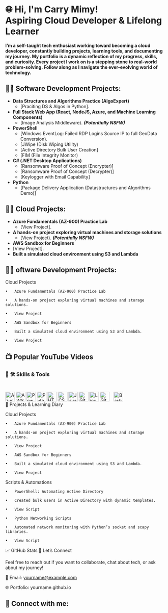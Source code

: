 
<h1>🌐 Hi, I'm Carry Mimy! <br/>Aspiring Cloud Developer & Lifelong Learner</h1>

<b>I’m a self-taught tech enthusiast working toward becoming a cloud developer, constantly building projects, learning tools, and documenting my journey. My portfolio is a dynamic reflection of my progress, skills, and curiosity. Every project I work on is a stepping stone to real-world problem-solving. Follow along as I navigate the ever-evolving world of technology. </b>

<h2>👨‍💻 Software Development Projects:</h2>

- <b>Data Structures and Algorithms Practice (AlgoExpert)</b>
  - [Praciting DS & Algos in Python].
- <b>Full Stack Web App (React, NodeJS, Azure, and Machine Learning Components)</b>
  - [Image Analysis Middleware). <b><i>(Potentially NSFW)</b></i>
- <b>PowerShell</b>
  - [Windows EventLog: Failed RDP Logins Source IP to full GeoData Conversion).
  - [JWipe (Disk Wiping Utility)
  - [Active Directory Bulk User Creation]
  - [FIM (File Integrity Monitor)
- <b>C# (.NET Desktop Applications)</b>
  - [Ransomware Proof of Concept (Encrypter)]
  - [Ransomware Proof of Concept (Decrypter)]
  - [Keylogger with Email Capability]
- <b>Python</b>
  - [Package Delivery Application (Datastructures and Algorithms Demo)]
 
<h2>👨‍💻 Cloud Projects:</h2>

- <b>Azure Fundamentals (AZ-900) Practice Lab </b>
  - [View Project].
- <b>A hands-on project exploring virtual machines and storage solutions</b>
  - [View Project). <b><i>(Potentially NSFW)</b></i>
- <b>AWS Sandbox for Beginners</b>
 - [View Project].
- <b>Built a simulated cloud environment using S3 and Lambda</b>
<h2>👨‍💻 oftware Development Projects:</h2>

Cloud Projects

	•	Azure Fundamentals (AZ-900) Practice Lab

	•	A hands-on project exploring virtual machines and storage solutions.

	•	View Project

	•	AWS Sandbox for Beginners

	•	Built a simulated cloud environment using S3 and Lambda.

	•	View Project


<h2>📺 Popular YouTube Videos</h2>


<!--
**joshmadakor1/joshmadakor1** is a ✨ _special_ ✨ repository because its `README.md` (this file) appears on your GitHub profile.

Here are some ideas to get you started:

- 🔭 I’m currently working on ...
- 🌱 I’m currently learning ...
- 👯 I’m looking to collaborate on ...
- 🤔 I’m looking for help with ...
- 💬 Ask me about ...
- 📫 How to reach me: ...
- 😄 Pronouns: ...
- ⚡ Fun fact: ...
-->





### 🧰 🛠️ Skills & Tools
#
<img align="left" alt="Azure" width="30px" src="https://cdn.jsdelivr.net/gh/devicons/devicon/icons/azure/azure-original.svg" />
<img align="left" alt="AWS" width="30px" src="https://upload.wikimedia.org/wikipedia/commons/9/93/Amazon_Web_Services_Logo.svg" />
<img align="left" alt="PowerShell" width="30px" src="https://cdn.jsdelivr.net/gh/devicons/devicon/icons/windows8/windows8-original.svg" />
<img align="left" alt="Python" width="30px" src="https://cdn.jsdelivr.net/gh/devicons/devicon/icons/python/python-original.svg" />
<img align="left" alt="HTML" width="30px" src="https://cdn.jsdelivr.net/gh/devicons/devicon/icons/html5/html5-original.svg" />
<img align="left" alt="CSS" width="30px" src="https://cdn.jsdelivr.net/gh/devicons/devicon/icons/css3/css3-original.svg" />
<img align="left" alt="JavaScript" width="30px" src="https://cdn.jsdelivr.net/gh/devicons/devicon/icons/javascript/javascript-original.svg" />
<img align="left" alt="Git" width="30px" src="https://cdn.jsdelivr.net/gh/devicons/devicon/icons/git/git-original.svg" />
<img align="left" alt="Linux" width="30px" src="https://cdn.jsdelivr.net/gh/devicons/devicon/icons/linux/linux-original.svg" />
<img align="left" alt="GitHub" width="30px" style="padding-right:10px;" src="https://cdn.jsdelivr.net/gh/devicons/devicon/icons/github/github-original.svg" />
<img align="left" alt="Bash" width="30px" style="padding-right:10px;" src="https://cdn.jsdelivr.net/gh/devicons/devicon/icons/bash/bash-original.svg" />
<br/>

📘 Projects & Learning Diary



Cloud Projects

	•	Azure Fundamentals (AZ-900) Practice Lab

	•	A hands-on project exploring virtual machines and storage solutions.

	•	View Project

	•	AWS Sandbox for Beginners

	•	Built a simulated cloud environment using S3 and Lambda.

	•	View Project



Scripts & Automations

	•	PowerShell: Automating Active Directory

	•	Created bulk users in Active Directory with dynamic templates.

	•	View Script

	•	Python Networking Scripts

	•	Automated network monitoring with Python’s socket and scapy libraries.

	•	View Script



📈 GitHub Stats
🤝 Let’s Connect

Feel free to reach out if you want to collaborate, chat about tech, or ask about my journey!

📧 Email: yourname@example.com

🌐 Portfolio: yourname.github.io

<h2> 🤳 Connect with me:</h2>
